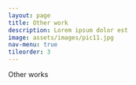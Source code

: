 ```yaml
---
layout: page
title: Other work
description: Lorem ipsum dolor est
image: assets/images/pic11.jpg
nav-menu: true
tileorder: 3
---
```


Other works
